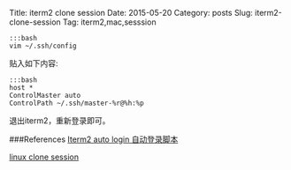 Title: iterm2 clone session
Date: 2015-05-20
Category: posts
Slug: iterm2-clone-session
Tag: iterm2,mac,sesssion

    :::bash
    vim ~/.ssh/config
    
贴入如下内容:

    :::bash
    host *
    ControlMaster auto
    ControlPath ~/.ssh/master-%r@%h:%p
    
退出iterm2，重新登录即可。






###References
[Iterm2 auto login 自动登录脚本](http://www.dbathink.com/2012/10/iterm2-auto-automatic-login-log-on-script/)

[linux clone session](http://laughingchs.iteye.com/blog/1317703)

